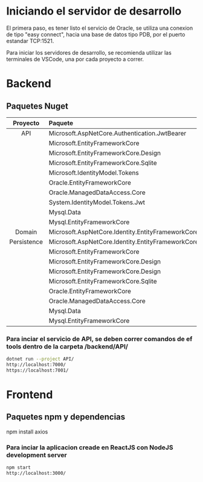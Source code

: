 # Iniciando el servidor de desarrollo
El primera paso, es tener listo el servicio de Oracle, se utiliza una conexion de tipo "easy connect", hacia una base de datos tipo PDB, por el puerto estandar TCP:1521.

Para iniciar los servidores de desarrollo, se recomienda utilizar las terminales de VSCode, una por cada proyecto a correr.

# Backend
## Paquetes Nuget
| Proyecto | Paquete |
|:-------:|:----------|
| API | Microsoft.AspNetCore.Authentication.JwtBearer|
|   | Microsoft.EntityFrameworkCore|
|   | Microsoft.EntityFrameworkCore.Design|
|   | Microsoft.EntityFrameworkCore.Sqlite|
|   | Microsoft.IdentityModel.Tokens|
|   | Oracle.EntityFrameworkCore|
|   | Oracle.ManagedDataAccess.Core|
|   | System.IdentityModel.Tokens.Jwt|
|   | Mysql.Data|
|   | Mysql.EntityFrameworkCore|
| Domain | Microsoft.AspNetCore.Identity.EntityFrameworkCore|
| Persistence | Microsoft.AspNetCore.Identity.EntityFrameworkCore|
|   | Microsoft.EntityFrameworkCore| 
|   | Microsoft.EntityFrameworkCore.Design |
|   | Microsoft.EntityFrameworkCore.Design |
|   | Microsoft.EntityFrameworkCore.Sqlite |
|   | Oracle.EntityFrameworkCore |
|   | Oracle.ManagedDataAccess.Core |
|   | Mysql.Data|
|   | Mysql.EntityFrameworkCore|
### Para inciar el servicio de API, se deben correr comandos de ef tools dentro de la carpeta /backend/API/
```bash
dotnet run --project API/
http://localhost:7000/
https://localhost:7001/
```

# Frontend
## Paquetes npm y dependencias
npm install axios
### Para inciar la aplicacion creade en ReactJS con NodeJS development server
```bash
npm start
http://localhost:3000/
```

